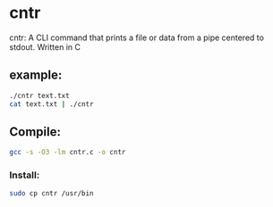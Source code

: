 # cntr
cntr: A CLI command that prints a file or data from a pipe centered to stdout. Written in C
## example:
```bash
./cntr text.txt
cat text.txt | ./cntr
```
## Compile:
```bash
gcc -s -O3 -lm cntr.c -o cntr
```
### Install:
```bash
sudo cp cntr /usr/bin
```

